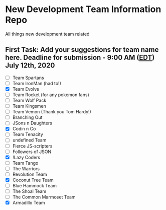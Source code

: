 # New Development Team Information Repo

All things new development team related

## First Task: Add your suggestions for team name here. Deadline for submission - 9:00 AM ([EDT](https://www.timeanddate.com/time/zones/edt)) July 12th, 2020

- [ ] Team Spartans
- [ ] Team IronMan (had to!)
- [x] Team Evolve
- [ ] Team Rocket (for any pokemon fans)
- [ ] Team Wolf Pack
- [ ] Team Kingsmen
- [ ] Team Vemon (Thank you Tom Hardy!)
- [ ] Branching Out
- [ ] JSons n Daughters
- [x] Codin n Co
- [ ] Team Tenacity
- [ ] undefined Team
- [ ] Fierce JS-scripters
- [ ] Followers of JSON
- [x] !Lazy Coders
- [ ] Team Tango
- [ ] The Warriors
- [ ] Revolution Team
- [x] Coconut Tree Team
- [ ] Blue Hammock Team
- [ ] The Shoal Team
- [ ] The Common Marmoset Team
- [x] Armadillo Team
